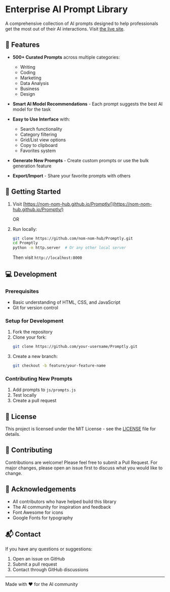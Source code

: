 # Enterprise AI Prompt Library

A comprehensive collection of AI prompts designed to help professionals get the most out of their AI interactions. Visit [the live site](https://nom-nom-hub.github.io/Promptly/).

## 🌟 Features

- **500+ Curated Prompts** across multiple categories:
  - Writing
  - Coding
  - Marketing
  - Data Analysis
  - Business
  - Design

- **Smart AI Model Recommendations** - Each prompt suggests the best AI model for the task
- **Easy to Use Interface** with:
  - Search functionality
  - Category filtering
  - Grid/List view options
  - Copy to clipboard
  - Favorites system

- **Generate New Prompts** - Create custom prompts or use the bulk generation feature
- **Export/Import** - Share your favorite prompts with others

## 🚀 Getting Started

1. Visit [https://nom-nom-hub.github.io/Promptly/](https://nom-nom-hub.github.io/Promptly/)
   
   OR

2. Run locally:
   ```bash
   git clone https://github.com/nom-nom-hub/Promptly.git
   cd Promptly
   python -m http.server  # Or any other local server
   ```
   Then visit `http://localhost:8000`

## 💻 Development

### Prerequisites
- Basic understanding of HTML, CSS, and JavaScript
- Git for version control

### Setup for Development
1. Fork the repository
2. Clone your fork:
   ```bash
   git clone https://github.com/your-username/Promptly.git
   ```
3. Create a new branch:
   ```bash
   git checkout -b feature/your-feature-name
   ```

### Contributing New Prompts
1. Add prompts to `js/prompts.js`
2. Test locally
3. Create a pull request

## 📝 License

This project is licensed under the MIT License - see the [LICENSE](LICENSE) file for details.

## 🤝 Contributing

Contributions are welcome! Please feel free to submit a Pull Request. For major changes, please open an issue first to discuss what you would like to change.

## 🙏 Acknowledgements

- All contributors who have helped build this library
- The AI community for inspiration and feedback
- Font Awesome for icons
- Google Fonts for typography

## 📬 Contact

If you have any questions or suggestions:
1. Open an issue on GitHub
2. Submit a pull request
3. Contact through GitHub discussions

---

Made with ❤️ for the AI community
